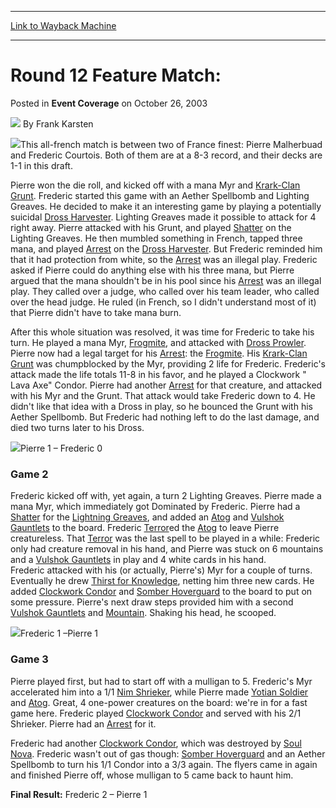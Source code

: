 
---
[Link to Wayback Machine](https://web.archive.org/web/20171029055130/https://magic.wizards.com/en/articles/archive/event-coverage/round-12-feature-match-2003-10-26-0)

[_metadata_:author]:- "Frank Karsten"
[_metadata_:description]:- "This all-french match is between two of France finest: Pierre Malherbuad and Frederic Courtois. Both of them are at a 8-3 record, and their decks are 1-1 in this draft."
[_metadata_:generator]:- "Drupal 7 (http://drupal.org)"
[_metadata_:node]:- "778871"
[_metadata_:publish_date]:- "2003-10-26"
[_metadata_:source]:- "div-main-content"
[_metadata_:title]:- "Round 12 Feature Match:"
[_metadata_:wayback_capture_timestamp]:- "2017-10-29 05:51:30"
[_metadata_:wayback_raw_url]:- "https://web.archive.org/web/20171029055130id_/https://magic.wizards.com/en/articles/archive/event-coverage/round-12-feature-match-2003-10-26-0"
[_metadata_:wayback_url]:- "https://magic.wizards.com/en/articles/archive/event-coverage/round-12-feature-match-2003-10-26-0"
---


Round 12 Feature Match:
=======================



 Posted in **Event Coverage**
 on October 26, 2003 






![](https://media.magic.wizards.com/styles/auth_small/public/images/person/authorpic_FrankKarsten.jpg)
By Frank Karsten











![](https://media.magic.wizards.com/image_legacy_migration/sideboard/images/gplyo03/a885.jpg)This all-french match is between two of France finest: Pierre Malherbuad and Frederic Courtois. Both of them are at a 8-3 record, and their decks are 1-1 in this draft.

Pierre won the die roll, and kicked off with a mana Myr and [Krark-Clan Grunt](http://gatherer.wizards.com/Pages/Card/Details.aspx?name=Krark-Clan+Grunt). Frederic started this game with an Aether Spellbomb and Lighting Greaves. He decided to make it an interesting game by playing a potentially suicidal [Dross Harvester](http://gatherer.wizards.com/Pages/Card/Details.aspx?name=Dross+Harvester). Lighting Greaves made it possible to attack for 4 right away. Pierre attacked with his Grunt, and played [Shatter](http://gatherer.wizards.com/Pages/Card/Details.aspx?name=Shatter) on the Lighting Greaves. He then mumbled something in French, tapped three mana, and played [Arrest](http://gatherer.wizards.com/Pages/Card/Details.aspx?name=Arrest) on the [Dross Harvester](http://gatherer.wizards.com/Pages/Card/Details.aspx?name=Dross+Harvester). But Frederic reminded him that it had protection from white, so the [Arrest](http://gatherer.wizards.com/Pages/Card/Details.aspx?name=Arrest) was an illegal play. Frederic asked if Pierre could do anything else with his three mana, but Pierre argued that the mana shouldn't be in his pool since his [Arrest](http://gatherer.wizards.com/Pages/Card/Details.aspx?name=Arrest) was an illegal play. They called over a judge, who called over his team leader, who called over the head judge. He ruled (in French, so I didn't understand most of it) that Pierre didn't have to take mana burn.

After this whole situation was resolved, it was time for Frederic to take his turn. He played a mana Myr, [Frogmite](http://gatherer.wizards.com/Pages/Card/Details.aspx?name=Frogmite), and attacked with [Dross Prowler](http://gatherer.wizards.com/Pages/Card/Details.aspx?name=Dross+Prowler). Pierre now had a legal target for his [Arrest](http://gatherer.wizards.com/Pages/Card/Details.aspx?name=Arrest): the [Frogmite](http://gatherer.wizards.com/Pages/Card/Details.aspx?name=Frogmite). His [Krark-Clan Grunt](http://gatherer.wizards.com/Pages/Card/Details.aspx?name=Krark-Clan+Grunt) was chumpblocked by the Myr, providing 2 life for Frederic. Frederic's attack made the life totals 11-8 in his favor, and he played a Clockwork " Lava Axe" Condor. Pierre had another [Arrest](http://gatherer.wizards.com/Pages/Card/Details.aspx?name=Arrest) for that creature, and attacked with his Myr and the Grunt. That attack would take Frederic down to 4. He didn't like that idea with a Dross in play, so he bounced the Grunt with his Aether Spellbomb. But Frederic had nothing left to do the last damage, and died two turns later to his Dross.

![](https://media.magic.wizards.com/image_legacy_migration/sideboard/images/gplyo03/a886.jpg)Pierre 1 – Frederic 0

### Game 2

Frederic kicked off with, yet again, a turn 2 Lighting Greaves. Pierre made a mana Myr, which immediately got Dominated by Frederic. Pierre had a [Shatter](http://gatherer.wizards.com/Pages/Card/Details.aspx?name=Shatter) for the [Lightning Greaves](http://gatherer.wizards.com/Pages/Card/Details.aspx?name=Lightning+Greaves), and added an [Atog](http://gatherer.wizards.com/Pages/Card/Details.aspx?name=Atog) and [Vulshok Gauntlets](http://gatherer.wizards.com/Pages/Card/Details.aspx?name=Vulshok+Gauntlets) to the board. Frederic [Terror](http://gatherer.wizards.com/Pages/Card/Details.aspx?name=Terror)ed the [Atog](http://gatherer.wizards.com/Pages/Card/Details.aspx?name=Atog) to leave Pierre creatureless. That [Terror](http://gatherer.wizards.com/Pages/Card/Details.aspx?name=Terror) was the last spell to be played in a while: Frederic only had creature removal in his hand, and Pierre was stuck on 6 mountains and a [Vulshok Gauntlets](http://gatherer.wizards.com/Pages/Card/Details.aspx?name=Vulshok+Gauntlets) in play and 4 white cards in his hand.  
 Frederic attacked with his (or actually, Pierre's) Myr for a couple of turns. Eventually he drew [Thirst for Knowledge](http://gatherer.wizards.com/Pages/Card/Details.aspx?name=Thirst+for+Knowledge), netting him three new cards. He added [Clockwork Condor](http://gatherer.wizards.com/Pages/Card/Details.aspx?name=Clockwork+Condor) and [Somber Hoverguard](http://gatherer.wizards.com/Pages/Card/Details.aspx?name=Somber+Hoverguard) to the board to put on some pressure. Pierre's next draw steps provided him with a second [Vulshok Gauntlets](http://gatherer.wizards.com/Pages/Card/Details.aspx?name=Vulshok+Gauntlets) and [Mountain](http://gatherer.wizards.com/Pages/Card/Details.aspx?name=Mountain). Shaking his head, he scooped.

![](https://media.magic.wizards.com/image_legacy_migration/sideboard/images/gplyo03/a887.jpg)Frederic 1 –Pierre 1

### Game 3

Pierre played first, but had to start off with a mulligan to 5. Frederic's Myr accelerated him into a 1/1 [Nim Shrieker](http://gatherer.wizards.com/Pages/Card/Details.aspx?name=Nim+Shrieker), while Pierre made [Yotian Soldier](http://gatherer.wizards.com/Pages/Card/Details.aspx?name=Yotian+Soldier) and [Atog](http://gatherer.wizards.com/Pages/Card/Details.aspx?name=Atog). Great, 4 one-power creatures on the board: we're in for a fast game here. Frederic played [Clockwork Condor](http://gatherer.wizards.com/Pages/Card/Details.aspx?name=Clockwork+Condor) and served with his 2/1 Shrieker. Pierre had an [Arrest](http://gatherer.wizards.com/Pages/Card/Details.aspx?name=Arrest) for it.

Frederic had another [Clockwork Condor](http://gatherer.wizards.com/Pages/Card/Details.aspx?name=Clockwork+Condor), which was destroyed by [Soul Nova](http://gatherer.wizards.com/Pages/Card/Details.aspx?name=Soul+Nova). Frederic wasn't out of gas though: [Somber Hoverguard](http://gatherer.wizards.com/Pages/Card/Details.aspx?name=Somber+Hoverguard) and an Aether Spellbomb to turn his 1/1 Condor into a 3/3 again. The flyers came in again and finished Pierre off, whose mulligan to 5 came back to haunt him.

**Final Result:** Frederic 2 – Pierre 1







